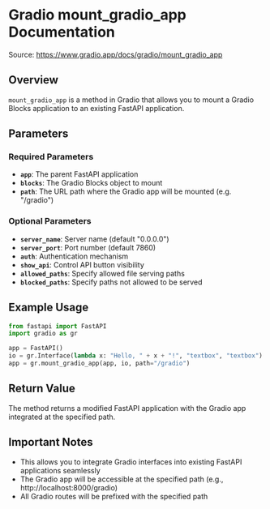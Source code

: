 # Gradio mount_gradio_app Documentation

Source: https://www.gradio.app/docs/gradio/mount_gradio_app

## Overview

`mount_gradio_app` is a method in Gradio that allows you to mount a Gradio Blocks application to an existing FastAPI application.

## Parameters

### Required Parameters
- **`app`**: The parent FastAPI application
- **`blocks`**: The Gradio Blocks object to mount
- **`path`**: The URL path where the Gradio app will be mounted (e.g. "/gradio")

### Optional Parameters
- **`server_name`**: Server name (default "0.0.0.0")
- **`server_port`**: Port number (default 7860)
- **`auth`**: Authentication mechanism
- **`show_api`**: Control API button visibility
- **`allowed_paths`**: Specify allowed file serving paths
- **`blocked_paths`**: Specify paths not allowed to be served

## Example Usage

```python
from fastapi import FastAPI
import gradio as gr

app = FastAPI()
io = gr.Interface(lambda x: "Hello, " + x + "!", "textbox", "textbox")
app = gr.mount_gradio_app(app, io, path="/gradio")
```

## Return Value

The method returns a modified FastAPI application with the Gradio app integrated at the specified path.

## Important Notes

- This allows you to integrate Gradio interfaces into existing FastAPI applications seamlessly
- The Gradio app will be accessible at the specified path (e.g., http://localhost:8000/gradio)
- All Gradio routes will be prefixed with the specified path